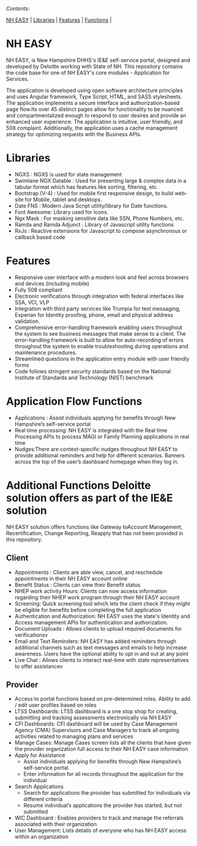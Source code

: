 _Contents:_

[NH EASY](#nh-easy) | [Libraries](#libraries)  | [Features](#features) | [Functions](#functions) |

# NH EASY 
NH EASY, is New Hampshire DHHS's IE&E self-service portal, designed and developed by Deloitte working with State of NH. This repository contains the code base for one of NH EASY's core modules - Application for Services. 

The application is developed using open software architecture principles and uses Angular framework, Type Script, HTML, and SASS stylesheets. The application implements a secure interface and authorization-based page flow.Its over 45 distinct pages allow for functionality to be nuanced and compartmentalized enough to respond to user desires and provide an enhanced user experience.  The application is intuitive, user friendly, and 508 complaint. Additionally, the application uses a cache management strategy for optimizing requests with the Business APIs. 


# Libraries 
* NGXS : NGXS is used for state management
* Swimlane NGX Datable : Used for presenting large & complex data in a tabular format which has features like sorting, filtering, etc.
* Bootstrap (V-4) : Used for mobile first responsive design, to build web-site for Mobile, tablet and desktops.
* Date FNS : Modern Java Script utility/library for Date functions.
* Font Awesome: Library used for Icons.
* Ngx Mask : For masking sensitive data like SSN, Phone Numbers, etc.
* Ramda and Ramda Adjunct : Library of Javascript utility functions
* RxJs : Reactive extensions for Javascript to compose asynchronous or callback based code

#  Features
*  Responsive user interface with a modern look and feel across browsers and devices (including mobile)
*  Fully 508 compliant
*  Electronic verifications through integration with federal interfaces like  SSA, VCI, VLP
*  Integration with third party services like Trumpia for text messaging, Experian for Identity proofing, phone, email and physical address validation.
*  Comprehensive error-handling framework enabling users throughout the system to see business messages that make sense to a client. The error-handling framework is built to allow for auto-recording of errors throughout the system to enable troubleshooting during operations and maintenance procedures.
*  Streamlined questions in the application entry module with user friendly forms
*  Code follows stringent security standards based on the National Institute of Standards and Technology (NIST) benchmark 

 
# Application Flow Functions 
* Applications : Assist individuals applying for benefits through New Hampshire’s self-service portal 
* Real time processing: NH EASY is integrated with the Real time Processing APIs to process MAGI or Family Planning applications in real time
*  Nudges:There are context-specific nudges throughout NH EASY to provide additional reminders and help for different scenarios. Banners across the top of the user’s dashboard homepage when they log in.


#  Additional Functions Deloitte solution offers as part of the IE&E solution
NH EASY solution offers functions like Gateway toAccount Management, Recertification, Change Reporting, Reapply that has not been provided in this repository.

## Client
* Appointments : Clients are able view, cancel, and reschedule appointments in their NH EASY account online
* Benefit Status : Clients can view their Benefit status
* NHEP work activity Hours: Clients can now access information regarding their NHEP work program through their NH EASY account
* Screening: Quick screening tool which lets the client check if they might be eligible for benefits before completing the full application
* Authentication and Authorization: NH EASY uses the state's Identity and Access management APIs for authentication and authorization.
* Document Uploads : Allows clients to upload required documents for verificationsv
* Email and Text Reminders: NH EASY has added reminders through additional channels such as text messages and emails to help increase awareness. Users have the optional ability to opt in and out at any point
* Live Chat : Allows clients to interact real-time with state representatives to offer assistancev

## Provider
* Access to portal functions based on pre-determined roles. Ability to add / edit user profiles based on roles
* LTSS Dashboards: LTSS dashboard is a one stop shop for creating, submitting and tracking assessments electronically via NH EASY 
* CFI Dashboards: CFI dashboard will be used by Case Management Agency (CMA) Supervisors and Case Managers to track all ongoing activities related to managing plans and services  
* Manage Cases: Manage Cases screen lists all the clients that have given the provider organization full access to their NH EASY case information
* Apply for Assistance
  * Assist individuals applying for benefits through New Hampshire’s self-service portal. 
  * Enter information for all records throughout the application for the individual
* Search Applications
  * Search for applications the provider has submitted for individuals via different criteria 
  * Resume individual’s applications the provider has started, but not submitted
* WIC Dashboard : Enables providers to track and manage the referrals associated with their organization
* User Management: Lists details of everyone who has NH EASY access within an organization

 






